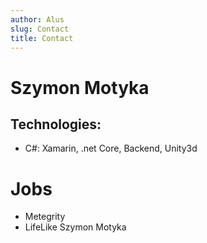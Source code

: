 ```yaml
---
author: Alus
slug: Contact
title: Contact
---
```


# Szymon Motyka
## Technologies:
- C#: Xamarin, .net Core, Backend, Unity3d


# Jobs 
- Metegrity 
- LifeLike Szymon Motyka
 